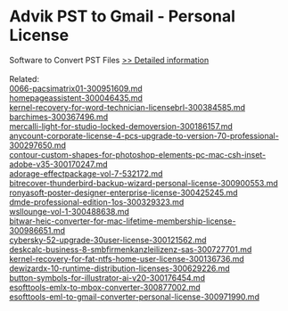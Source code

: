 # Advik PST to Gmail - Personal License
Software to Convert PST Files
[>> Detailed information](https://secure.shareit.com/shareit/product.html?productid=300806632&affiliateid=200057808)<br/><br/>Related:
<br />[0066-pacsimatrix01-300951609.md](https://github.com/downloadplanet/downloadplanet/blob/main/0066-pacsimatrix01-300951609.md)<br />[homepageassistent-300046435.md](https://github.com/downloadplanet/downloadplanet/blob/main/homepageassistent-300046435.md)<br />[kernel-recovery-for-word-technician-licensebrl-300384585.md](https://github.com/downloadplanet/downloadplanet/blob/main/kernel-recovery-for-word-technician-licensebrl-300384585.md)<br />[barchimes-300367496.md](https://github.com/downloadplanet/downloadplanet/blob/main/barchimes-300367496.md)<br />[mercalli-light-for-studio-locked-demoversion-300186157.md](https://github.com/downloadplanet/downloadplanet/blob/main/mercalli-light-for-studio-locked-demoversion-300186157.md)<br />[anycount-corporate-license-4-pcs-upgrade-to-version-70-professional-300297650.md](https://github.com/downloadplanet/downloadplanet/blob/main/anycount-corporate-license-4-pcs-upgrade-to-version-70-professional-300297650.md)<br />[contour-custom-shapes-for-photoshop-elements-pc-mac-csh-inset-adobe-v35-300170247.md](https://github.com/downloadplanet/downloadplanet/blob/main/contour-custom-shapes-for-photoshop-elements-pc-mac-csh-inset-adobe-v35-300170247.md)<br />[adorage-effectpackage-vol-7-532172.md](https://github.com/downloadplanet/downloadplanet/blob/main/adorage-effectpackage-vol-7-532172.md)<br />[bitrecover-thunderbird-backup-wizard-personal-license-300900553.md](https://github.com/downloadplanet/downloadplanet/blob/main/bitrecover-thunderbird-backup-wizard-personal-license-300900553.md)<br />[ronyasoft-poster-designer-enterprise-license-300425245.md](https://github.com/downloadplanet/downloadplanet/blob/main/ronyasoft-poster-designer-enterprise-license-300425245.md)<br />[dmde-professional-edition-1os-300329323.md](https://github.com/downloadplanet/downloadplanet/blob/main/dmde-professional-edition-1os-300329323.md)<br />[wsllounge-vol-1-300488638.md](https://github.com/downloadplanet/downloadplanet/blob/main/wsllounge-vol-1-300488638.md)<br />[bitwar-heic-converter-for-mac-lifetime-membership-license-300986651.md](https://github.com/downloadplanet/downloadplanet/blob/main/bitwar-heic-converter-for-mac-lifetime-membership-license-300986651.md)<br />[cybersky-52-upgrade-30user-license-300121562.md](https://github.com/downloadplanet/downloadplanet/blob/main/cybersky-52-upgrade-30user-license-300121562.md)<br />[deskcalc-business-8-smbfirmenkanzleilizenz-sas-300727701.md](https://github.com/downloadplanet/downloadplanet/blob/main/deskcalc-business-8-smbfirmenkanzleilizenz-sas-300727701.md)<br />[kernel-recovery-for-fat-ntfs-home-user-license-300136736.md](https://github.com/downloadplanet/downloadplanet/blob/main/kernel-recovery-for-fat-ntfs-home-user-license-300136736.md)<br />[dewizardx-10-runtime-distribution-licenses-300629226.md](https://github.com/downloadplanet/downloadplanet/blob/main/dewizardx-10-runtime-distribution-licenses-300629226.md)<br />[button-symbols-for-illustrator-ai-v20-300176454.md](https://github.com/downloadplanet/downloadplanet/blob/main/button-symbols-for-illustrator-ai-v20-300176454.md)<br />[esofttools-emlx-to-mbox-converter-300877002.md](https://github.com/downloadplanet/downloadplanet/blob/main/esofttools-emlx-to-mbox-converter-300877002.md)<br />[esofttools-eml-to-gmail-converter-personal-license-300971990.md](https://github.com/downloadplanet/downloadplanet/blob/main/esofttools-eml-to-gmail-converter-personal-license-300971990.md)